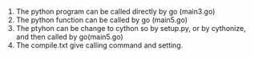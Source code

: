 1. The python program can be called directly by go (main3.go)
2. The python function can be called by go (main5.go)
3. The ptyhon can be change to cython so by setup.py, or by cythonize, and then called by go(main5.go)
4. The compile.txt give calling command and setting.
